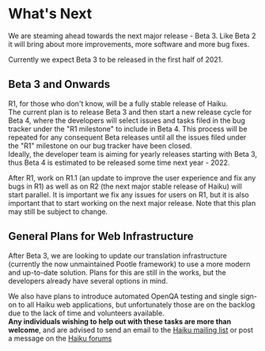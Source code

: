 # What's Next

We are steaming ahead towards the next major release - Beta 3. Like Beta 2 it will bring about more improvements, more software and more bug fixes. 

Currently we expect Beta 3 to be released in the first half of 2021.

## Beta 3 and Onwards

R1, for those who don't know, will be a fully stable release of Haiku.   
The current plan is to release Beta 3 and then start a new release cycle for Beta 4, where the developers will select issues and tasks filed in the bug tracker under the "R1 milestone" to include in Beta 4. This process will be repeated for any consequent Beta releases until all the issues filed under the "R1" milestone on our bug tracker have been closed.   
Ideally, the developer team is aiming for yearly releases starting with Beta 3, thus Beta 4 is estimated to be released some time next year - 2022.

After R1, work on R1.1 (an update to improve the user experience and fix any bugs in R1) as well as on R2 (the next major stable release of Haiku) will start parallel. It is important we fix any issues for users on R1, but it is also important that to start working on the next major release. Note that this plan may still be subject to change.

## General Plans for Web Infrastructure

After Beta 3, we are looking to update our translation infrastructure (currently the now unmaintained Pootle framework) to use a more modern and up-to-date solution. Plans for this are still in the works, but the developers already have several options in mind.

We also have plans to introduce automated OpenQA testing and single sign-on to all Haiku web applications, but unfortunately those are on the backlog due to the lack of time and volunteers available.   
**Any individuals wishing to help out with these tasks are more than welcome**, and are advised to send an email to the [Haiku mailing list](https://www.freelists.org/list/haiku) or post a message on the [Haiku forums](http://discuss.haiku-os.org)